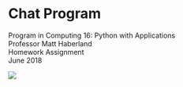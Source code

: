 # Chat Program 

Program in Computing 16: Python with Applications\
Professor Matt Haberland\
Homework Assignment\
June 2018

<img src = "https://kristentang.github.io/BFPC.jpg">
